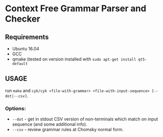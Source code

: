 # Context Free Grammar Parser and Checker

## Requirements
* Ubuntu 16.04
* GCC
* qmake (tested on version installed with `sudo apt-get install qt5-default`

## USAGE
run `make` and `cyk/cyk <file-with-grammar> <file-with-input-sequence> [--dot|--csv]`. 
### Options:
* `--dot` - get in stdout CSV version of non-terminals which match on input sequence (and some additional info).
* `--csv` - review grammar rules at Chomsky normal form.

